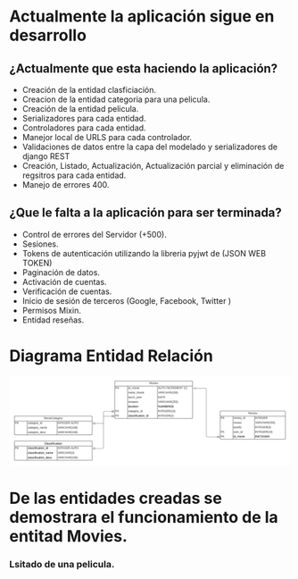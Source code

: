 # Actualmente la aplicación sigue en desarrollo

## ¿Actualmente que esta haciendo la aplicación?

- Creación de la entidad clasficiación.
- Creacion de la entidad categoria para una pelicula.
- Creación de la entidad pelicula.
- Serializadores para cada entidad.
- Controladores para cada entidad.
- Manejor local de URLS para cada controlador.
- Validaciones de datos entre la capa del modelado y serializadores de django REST
- Creación, Listado, Actualización, Actualización parcial y eliminación de regsitros para cada entidad.
- Manejo de errores 400.

## ¿Que le falta a la aplicación para ser terminada?

- Control de errores del Servidor (+500).
- Sesiones.
- Tokens de autenticación utilizando la libreria pyjwt de (JSON WEB TOKEN)
- Paginación de datos.
- Activación de cuentas.
- Verificación de cuentas.
- Inicio de sesión de terceros (Google, Facebook, Twitter )
- Permisos Mixin.
- Entidad reseñas.


# Diagrama Entidad Relación 

![This is a alt text.](/images_github/mer.png "This is a sample image.")


# De las entidades creadas se demostrara el funcionamiento de la entitad Movies.
### Lsitado de una pelicula.












